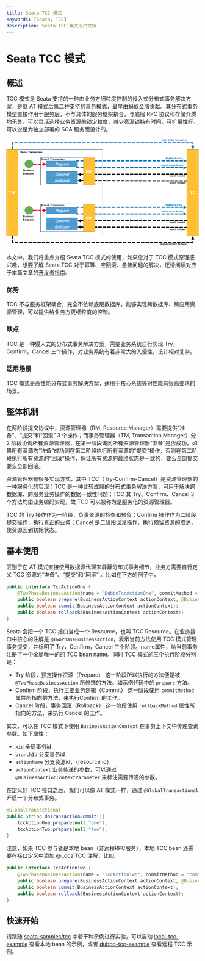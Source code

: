 ```yaml
---
title: Seata TCC 模式
keywords: [Seata, TCC]
description: Seata TCC 模式用户文档
---
```


# Seata TCC 模式

## 概述

TCC 模式是 Seata 支持的一种由业务方细粒度控制的侵入式分布式事务解决方案，是继 AT 模式后第二种支持的事务模式，最早由蚂蚁金服贡献。其分布式事务模型直接作用于服务层，不与具体的服务框架耦合，与底层 RPC 协议和存储介质均无关，可以灵活选择业务资源的锁定粒度，减少资源锁持有时间，可扩展性好，可以说是为独立部署的 SOA 服务而设计的。

![Overview of a global transaction](/img/seata_tcc-1.png)

本文中，我们将重点介绍 Seata TCC 模式的使用，如果您对于 TCC 模式原理感兴趣，想要了解 Seata TCC 对于幂等、空回滚、悬挂问题的解决，还请阅读对应于本篇文章的[开发者指南](../../dev/mode/tcc-mode)。

### 优势

TCC 不与服务框架耦合，完全不依赖底层数据库，能够实现跨数据库、跨应用资源管理，可以提供给业务方更细粒度的控制。

### 缺点

TCC 是一种侵入式的分布式事务解决方案，需要业务系统自行实现 Try，Confirm，Cancel 三个操作，对业务系统有着非常大的入侵性，设计相对复杂。

### 适用场景

TCC 模式是高性能分布式事务解决方案，适用于核心系统等对性能有很高要求的场景。



## 整体机制

在两阶段提交协议中，资源管理器（RM, Resource Manager）需要提供“准备”、“提交”和“回滚” 3 个操作；而事务管理器（TM, Transaction Manager）分 2 阶段协调所有资源管理器，在第一阶段询问所有资源管理器“准备”是否成功，如果所有资源均“准备”成功则在第二阶段执行所有资源的“提交”操作，否则在第二阶段执行所有资源的“回滚”操作，保证所有资源的最终状态是一致的，要么全部提交要么全部回滚。

资源管理器有很多实现方式，其中 TCC（Try-Confirm-Cancel）是资源管理器的一种服务化的实现；TCC 是一种比较成熟的分布式事务解决方案，可用于解决跨数据库、跨服务业务操作的数据一致性问题；TCC 其 Try、Confirm、Cancel 3 个方法均由业务编码实现，故 TCC 可以被称为是服务化的资源管理器。

TCC 的 Try 操作作为一阶段，负责资源的检查和预留；Confirm 操作作为二阶段提交操作，执行真正的业务；Cancel 是二阶段回滚操作，执行预留资源的取消，使资源回到初始状态。



## 基本使用

区别于在 AT 模式直接使用数据源代理来屏蔽分布式事务细节，业务方需要自行定义 TCC 资源的“准备”、“提交”和“回滚” 。比如在下方的例子中，

```java
public interface TccActionOne {
    @TwoPhaseBusinessAction(name = "DubboTccActionOne", commitMethod = "commit", rollbackMethod = "rollback")
    public boolean prepare(BusinessActionContext actionContext, @BusinessActionContextParameter(paramName = "a") String a);
    public boolean commit(BusinessActionContext actionContext);
    public boolean rollback(BusinessActionContext actionContext);
}
```

Seata 会把一个 TCC 接口当成一个 Resource，也叫 TCC Resource。在业务接口中核心的注解是 `@TwoPhaseBusinessAction`，表示当前方法使用 TCC 模式管理事务提交，并标明了 Try，Confirm，Cancel 三个阶段。name属性，给当前事务注册了一个全局唯一的的 TCC bean name。同时 TCC 模式的三个执行阶段分别是：

- Try 阶段，预定操作资源（Prepare） 这一阶段所以执行的方法便是被 `@TwoPhaseBusinessAction` 所修饰的方法。如示例代码中的 `prepare` 方法。
- Confirm 阶段，执行主要业务逻辑（Commit） 这一阶段使用 `commitMethod` 属性所指向的方法，来执行Confirm 的工作。
- Cancel 阶段，事务回滚（Rollback） 这一阶段使用 `rollbackMethod` 属性所指向的方法，来执行 Cancel 的工作。



其次，可以在 TCC 模式下使用 `BusinessActionContext` 在事务上下文中传递查询参数。如下属性：

- `xid` 全局事务id
- `branchId` 分支事务id
- `actionName` 分支资源id，（resource id）
- `actionContext` 业务传递的参数，可以通过 `@BusinessActionContextParameter` 来标注需要传递的参数。

在定义好 TCC 接口之后，我们可以像 AT 模式一样，通过 `@GlobalTransactional` 开启一个分布式事务。

```java
@GlobalTransactional
public String doTransactionCommit(){
    tccActionOne.prepare(null,"one");
    tccActionTwo.prepare(null,"two");
}
```

注意，如果 TCC 参与者是本地 bean（非远程RPC服务），本地 TCC bean 还需要在接口定义中添加 @LocalTCC 注解，比如,

```java
public interface TccActionTwo {
    @TwoPhaseBusinessAction(name = "TccActionTwo", commitMethod = "commit", rollbackMethod = "rollback")
    public boolean prepare(BusinessActionContext actionContext, @BusinessActionContextParameter(paramName = "a") String a);
    public boolean commit(BusinessActionContext actionContext);
    public boolean rollback(BusinessActionContext actionContext);
}
```

## 快速开始

请跟随 [seata-samples/tcc](https://github.com/seata/seata-samples/tree/master/tcc) 中若干种示例进行实验，可以启动 [local-tcc-example](https://github.com/seata/seata-samples/tree/master/tcc/local-tcc-sample) 查看本地 bean 的示例，或者 [dubbo-tcc-example](https://github.com/seata/seata-samples/tree/master/tcc/local-tcc-sample) 查看远程 TCC 示例。